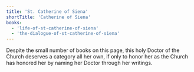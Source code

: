```yaml
---
title: 'St. Catherine of Siena'
shortTitle: 'Catherine of Siena'
books:
  - 'life-of-st-catherine-of-siena'
  - 'the-dialogue-of-st-catherine-of-siena'
---
```


Despite the small number of books on this page, this holy Doctor of the Church deserves a category all her own, if only to honor her as the Church has honored her by naming her Doctor through her writings.
